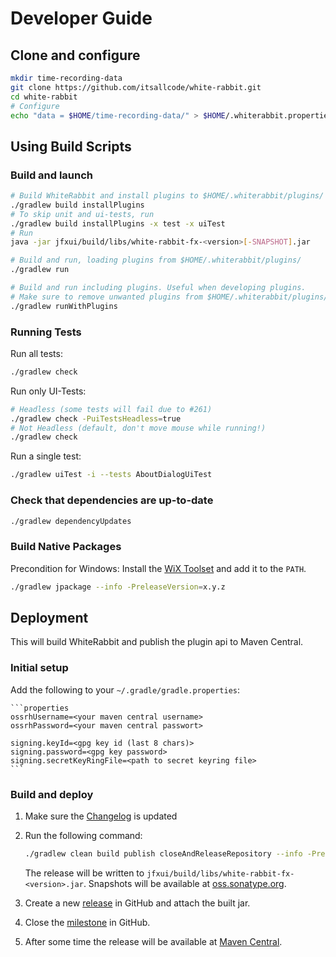 # Developer Guide

## Clone and configure

```bash
mkdir time-recording-data
git clone https://github.com/itsallcode/white-rabbit.git
cd white-rabbit
# Configure
echo "data = $HOME/time-recording-data/" > $HOME/.whiterabbit.properties
```

## Using Build Scripts

### Build and launch

```bash
# Build WhiteRabbit and install plugins to $HOME/.whiterabbit/plugins/
./gradlew build installPlugins
# To skip unit and ui-tests, run
./gradlew build installPlugins -x test -x uiTest
# Run
java -jar jfxui/build/libs/white-rabbit-fx-<version>[-SNAPSHOT].jar

# Build and run, loading plugins from $HOME/.whiterabbit/plugins/
./gradlew run

# Build and run including plugins. Useful when developing plugins.
# Make sure to remove unwanted plugins from $HOME/.whiterabbit/plugins/
./gradlew runWithPlugins
```

### Running Tests

Run all tests:

```bash
./gradlew check
```

Run only UI-Tests:

```bash
# Headless (some tests will fail due to #261)
./gradlew check -PuiTestsHeadless=true
# Not Headless (default, don't move mouse while running!)
./gradlew check
```

Run a single test:

```bash
./gradlew uiTest -i --tests AboutDialogUiTest
```

### Check that dependencies are up-to-date

```bash
./gradlew dependencyUpdates
```

### <a name="build_native_package"></a>Build Native Packages

Precondition for Windows: Install the [WiX Toolset](https://wixtoolset.org) and add it to the `PATH`.

```bash
./gradlew jpackage --info -PreleaseVersion=x.y.z
```

## Deployment

This will build WhiteRabbit and publish the plugin api to Maven Central.

### Initial setup

Add the following to your `~/.gradle/gradle.properties`:

    ```properties
    ossrhUsername=<your maven central username>
    ossrhPassword=<your maven central passwort>

    signing.keyId=<gpg key id (last 8 chars)>
    signing.password=<gpg key password>
    signing.secretKeyRingFile=<path to secret keyring file>
    ```

### <a name="build_and_deploy"></a>Build and deploy

1. Make sure the [Changelog](../CHANGELOG.md) is updated
2. Run the following command:

    ```bash
    ./gradlew clean build publish closeAndReleaseRepository --info -PreleaseVersion=<version>
    ```

    The release will be written to `jfxui/build/libs/white-rabbit-fx-<version>.jar`. Snapshots will be available at [oss.sonatype.org](https://oss.sonatype.org/content/repositories/snapshots/org/itsallcode/whiterabbit/).

3. Create a new [release](https://github.com/itsallcode/white-rabbit/releases) in GitHub and attach the built jar.
4. Close the [milestone](https://github.com/itsallcode/white-rabbit/milestones) in GitHub.
5. After some time the release will be available at [Maven Central](https://repo1.maven.org/maven2/org/itsallcode/whiterabbit/).
